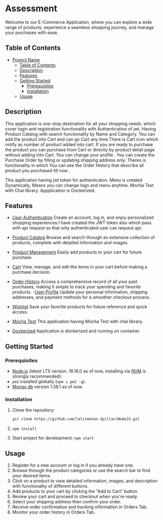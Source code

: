 # Assessment

Welcome to our E-Commerce Application, where you can explore a wide range of products, experience a seamless shopping journey, and manage your purchases with ease.
 

## Table of Contents

- [Project Name](#project-name)
  - [Table of Contents](#table-of-contents)
  - [Description](#description)
  - [Features](#features)
  - [Getting Started](#getting-started)
    - [Prerequisites](#prerequisites)
    - [Installation](#installation)
  - [Usage](#usage)

## Description

This application is one-stop destination for all your shopping needs. which cover login and registration functionality with Authentication of jwt. Having Product Catalog with search functionality by Name and Category. You can add the product into Cart and can go Cart any time.There is Cart icon which notify as number of product added into cart. If you are ready to purchase the product you can purchase from Cart or directly by product detail page without adding into Cart. You can change your profile . You can create the Purchase Order by filling or updating shipping address only. Theres is functionality in which You can see the Order History that describe all product you purchased till now .

This application having jwt token for authenticaton.
Menu is created Dynamically, Means you can change logo and menu anytime. 
Mocha Test with Chai library.
Appplicaiton is Dockerized. 


## Features

   - [User Authentication](:)  Create an account, log in, and enjoy personalized shopping experiences.I have created the JWT token also which pass with api request so that only authenticated user can request api.

   - [Product Catalog](:) Browse and search through an extensive collection of products, complete with detailed information and images.
   - [Product Management](:) Easily add products to your cart for future purchase.
   - [Cart](:) View, manage, and edit the items in your cart before making a purchase decision.
   - [Order History](:) Access a comprehensive record of all your past purchases, making it simple to track your spending and favorite products.
    -[User Profile](:) Update your personal information, shipping addresses, and payment methods for a smoother checkout  process.
   - [Wishlist](:) Save your favorite products for future reference and quick access.
   - [Mocha Test](:) This application having Mocha Test with chai library.
   - [Dockerized](:) Application is dockerized and running on container. 
    

## Getting Started

### Prerequisites

- [Node.js](https://nodejs.org/en/) (latest LTS version, 18.16.0 as of now, installing via [NVM](https://github.com/nvm-sh/nvm) is strongly recommended).
- `pm2` installed globally (`npm i pm2 -g`).
- [Mongo db](Compass) version 1.38.1 as of now.

### Installation

1. Clone the repository:

   ```bash
   git clone https://github.com/lalitmohan-3pillar/NodeJS.git
2. `npm install`
3. Start project for development: `npm start`

## Usage

1. Register for a new account or log in if you already have one.
2. Browse through the product categories or use the search bar to find your desired items.
3. Click on a product to view detailed information, images, and description with functionality of different buttons.
4. Add products to your cart by clicking the "Add to Cart" button.
5. Review your cart and proceed to checkout when you're ready.
6. Select your shipping address  then confirm your order.
7. Receive order confirmation and tracking information in Orders Tab.
8. Monitor your order history in Orders Tab.